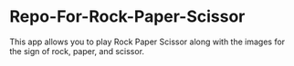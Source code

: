 # Repo-For-Rock-Paper-Scissor
This app allows you to play Rock Paper Scissor along with the images for the sign of rock, paper, and scissor.
